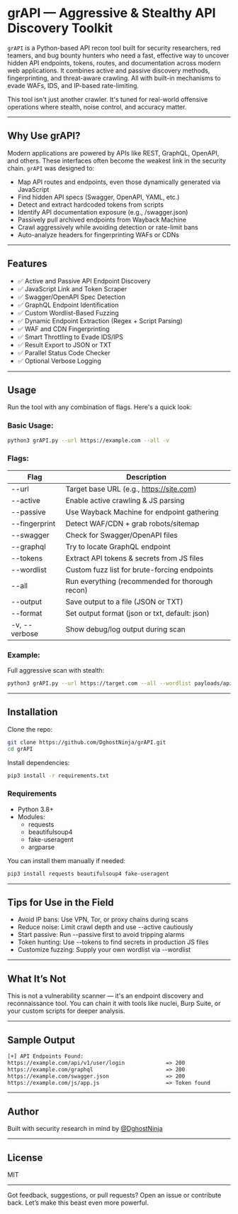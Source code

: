 # grAPI — Aggressive & Stealthy API Discovery Toolkit

`grAPI` is a Python-based API recon tool built for security researchers, red teamers, and bug bounty hunters who need a fast, effective way to uncover hidden API endpoints, tokens, routes, and documentation across modern web applications. It combines active and passive discovery methods, fingerprinting, and threat-aware crawling. All with built-in mechanisms to evade WAFs, IDS, and IP-based rate-limiting.

This tool isn't just another crawler. It's tuned for real-world offensive operations where stealth, noise control, and accuracy matter.

---

## Why Use grAPI?

Modern applications are powered by APIs like REST, GraphQL, OpenAPI, and others. These interfaces often become the weakest link in the security chain. `grAPI` was designed to:

- Map API routes and endpoints, even those dynamically generated via JavaScript
- Find hidden API specs (Swagger, OpenAPI, YAML, etc.)
- Detect and extract hardcoded tokens from scripts
- Identify API documentation exposure (e.g., /swagger.json)
- Passively pull archived endpoints from Wayback Machine
- Crawl aggressively while avoiding detection or rate-limit bans
- Auto-analyze headers for fingerprinting WAFs or CDNs

---

## Features

- ✅ Active and Passive API Endpoint Discovery  
- ✅ JavaScript Link and Token Scraper  
- ✅ Swagger/OpenAPI Spec Detection  
- ✅ GraphQL Endpoint Identification  
- ✅ Custom Wordlist-Based Fuzzing  
- ✅ Dynamic Endpoint Extraction (Regex + Script Parsing)  
- ✅ WAF and CDN Fingerprinting  
- ✅ Smart Throttling to Evade IDS/IPS  
- ✅ Result Export to JSON or TXT  
- ✅ Parallel Status Code Checker  
- ✅ Optional Verbose Logging  

---

## Usage

Run the tool with any combination of flags. Here's a quick look:

### Basic Usage:

```bash
python3 grAPI.py --url https://example.com --all -v
```

### Flags:

| Flag | Description |
|------|-------------|
| --url | Target base URL (e.g., https://site.com) |
| --active | Enable active crawling & JS parsing |
| --passive | Use Wayback Machine for endpoint gathering |
| --fingerprint | Detect WAF/CDN + grab robots/sitemap |
| --swagger | Check for Swagger/OpenAPI files |
| --graphql | Try to locate GraphQL endpoint |
| --tokens | Extract API tokens & secrets from JS files |
| --wordlist | Custom fuzz list for brute-forcing endpoints |
| --all | Run everything (recommended for thorough recon) |
| --output | Save output to a file (JSON or TXT) |
| --format | Set output format (json or txt, default: json) |
| -v, --verbose | Show debug/log output during scan |

### Example:

Full aggressive scan with stealth:

```bash
python3 grAPI.py --url https://target.com --all --wordlist payloads/api-fuzz.txt -v --output results.json
```

---

## Installation

Clone the repo:

```bash
git clone https://github.com/DghostNinja/grAPI.git
cd grAPI
```

Install dependencies:

```bash
pip3 install -r requirements.txt
```

### Requirements

- Python 3.8+
- Modules:
  - requests
  - beautifulsoup4
  - fake-useragent
  - argparse

You can install them manually if needed:

```bash
pip3 install requests beautifulsoup4 fake-useragent
```

---

## Tips for Use in the Field

- Avoid IP bans: Use VPN, Tor, or proxy chains during scans  
- Reduce noise: Limit crawl depth and use --active cautiously  
- Start passive: Run --passive first to avoid tripping alarms  
- Token hunting: Use --tokens to find secrets in production JS files  
- Customize fuzzing: Supply your own wordlist via --wordlist

---

## What It’s Not

This is not a vulnerability scanner — it's an endpoint discovery and reconnaissance tool. You can chain it with tools like nuclei, Burp Suite, or your custom scripts for deeper analysis.

---

## Sample Output

```txt
[+] API Endpoints Found:
https://example.com/api/v1/user/login             => 200
https://example.com/graphql                       => 200
https://example.com/swagger.json                  => 200
https://example.com/js/app.js                     => Token found
```

---

## Author

Built with security research in mind by [@DghostNinja](https://github.com/DghostNinja)

---

## License

MIT

---

Got feedback, suggestions, or pull requests? Open an issue or contribute back. Let’s make this beast even more powerful.
